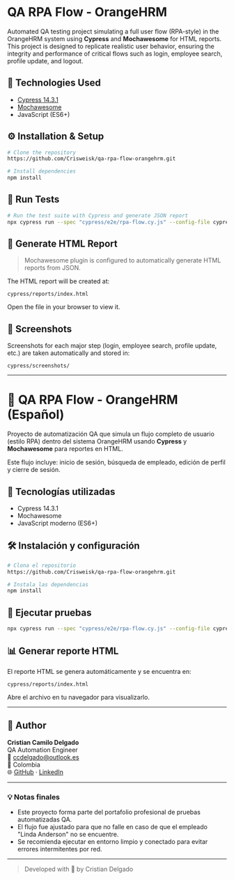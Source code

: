 # QA RPA Flow - OrangeHRM

Automated QA testing project simulating a full user flow (RPA-style) in the OrangeHRM system using **Cypress** and **Mochawesome** for HTML reports. This project is designed to replicate realistic user behavior, ensuring the integrity and performance of critical flows such as login, employee search, profile update, and logout.

## 📌 Technologies Used

- [Cypress 14.3.1](https://www.cypress.io/)
- [Mochawesome](https://github.com/adamgruber/mochawesome)
- JavaScript (ES6+)

## ⚙️ Installation & Setup

```bash
# Clone the repository
https://github.com/Crisweisk/qa-rpa-flow-orangehrm.git

# Install dependencies
npm install
```

## 🚀 Run Tests

```bash
# Run the test suite with Cypress and generate JSON report
npx cypress run --spec "cypress/e2e/rpa-flow.cy.js" --config-file cypress.config.js
```

## 📄 Generate HTML Report

> Mochawesome plugin is configured to automatically generate HTML reports from JSON.

The HTML report will be created at:
```
cypress/reports/index.html
```

Open the file in your browser to view it.

## 📸 Screenshots
Screenshots for each major step (login, employee search, profile update, etc.) are taken automatically and stored in:
```
cypress/screenshots/
```

---

# 📘 QA RPA Flow - OrangeHRM (Español)

Proyecto de automatización QA que simula un flujo completo de usuario (estilo RPA) dentro del sistema OrangeHRM usando **Cypress** y **Mochawesome** para reportes en HTML.

Este flujo incluye: inicio de sesión, búsqueda de empleado, edición de perfil y cierre de sesión.

## 🔧 Tecnologías utilizadas
- Cypress 14.3.1
- Mochawesome
- JavaScript moderno (ES6+)

## 🛠 Instalación y configuración
```bash
# Clona el repositorio
https://github.com/Crisweisk/qa-rpa-flow-orangehrm.git

# Instala las dependencias
npm install
```

## 🧪 Ejecutar pruebas
```bash
npx cypress run --spec "cypress/e2e/rpa-flow.cy.js" --config-file cypress.config.js
```

## 📊 Generar reporte HTML
El reporte HTML se genera automáticamente y se encuentra en:
```
cypress/reports/index.html
```

Abre el archivo en tu navegador para visualizarlo.

---

## 👤 Author
**Cristian Camilo Delgado**  
QA Automation Engineer  
📧 ccdelgado@outlook.es  
📍 Colombia  
🌐 [GitHub](https://github.com/Crisweisk) · [LinkedIn](https://www.linkedin.com/in/cristian-delgado-6bb653233/)

---

### 💡 Notas finales
- Este proyecto forma parte del portafolio profesional de pruebas automatizadas QA.
- El flujo fue ajustado para que no falle en caso de que el empleado "Linda Anderson" no se encuentre.
- Se recomienda ejecutar en entorno limpio y conectado para evitar errores intermitentes por red.

---

> Developed with 💜 by Cristian Delgado
